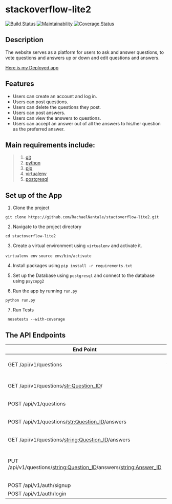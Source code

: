 # stackoverflow-lite2
[![Build Status](https://travis-ci.org/RachaelNantale/stactoverflow-lite2.svg?branch=tests)](https://travis-ci.org/RachaelNantale/stactoverflow-lite2)
[![Maintainability](https://api.codeclimate.com/v1/badges/18492a5525740de62f33/maintainability)](https://codeclimate.com/github/RachaelNantale/stactoverflow-lite2/maintainability)
[![Coverage Status](https://coveralls.io/repos/github/RachaelNantale/stactoverflow-lite2/badge.svg?branch=ch-frector-tests)](https://coveralls.io/github/RachaelNantale/stactoverflow-lite2?branch=ch-frector-tests)

## Description
The website serves as a platform for users to ask and answer questions, to vote questions and answers up or down and edit questions and answers.

[Here is my Deployed app](https://stactoverflow-lite2.herokuapp.com/api/v1/questions)

## Features

- Users can create an account and log in. 
-  Users can post questions. 
-  Users can delete the questions they post. 
-  Users can post answers. 
-  Users can view the answers to questions. 
-  Users can accept an answer out of all the answers to his/her question as the preferred
answer.  


## Main requirements include:
> 1. [git](https://git-scm.com/)
> 2. [python](https://docs.python.org/) 
> 3. [pip](https://pypi.python.org/pypi/pip) 
> 4. [virtualenv](https://virtualenv.pypa.io/en/stable/) 
> 5. [postgresql](https://www.postgresql.org/)

## Set up of the App
1. Clone the project

`git clone https://github.com/RachaelNantale/stactoverflow-lite2.git`

2. Navigate to the project directory

`cd stactoverflow-lite2`

3. Create a virtual environment using `virtualenv` and activate it.

`virtualenv env`
`source env/bin/activate`

4. Install packages using `pip install -r requirements.txt`

5. Set up the Database using `postgresql` and connect to the database using `psycopg2`

6. Run the app by running `run.py`

`python run.py`

7. Run Tests 

` nosetests --with-coverage`

## The API Endpoints

| End Point  | Description |
| ------------- | ------------- |
| GET /api/v1/questions | Fetch all the questions |
| GET /api/v1/questions/<str:Question_ID>/ |  Fetch a single question |
| POST /api/v1/questions |Create a question|
| POST /api/v1/questions/<str:Question_ID>/answers|Post An answer to a question |
| GET /api/v1/questions/<string:Question_ID>/answers| Get all answers
|PUT /api/v1/questions/<string:Question_ID>/answers/<string:Answer_ID> | Mark answer as preferred or Update an answer
|POST /api/v1/auth/signup |Sign up 
|POST /api/v1/auth/login  | Login



